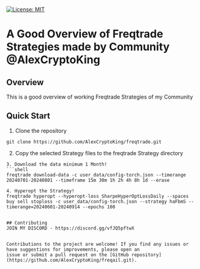 [![License: MIT](https://img.shields.io/badge/license-MIT-blue.svg)](https://opensource.org/licenses/MIT)

# A Good Overview of Freqtrade Strategies made by Community @AlexCryptoKing


## Overview

This is a good overview of working Freqtrade Strategies of my Community

## Quick Start

1. Clone the repository

```shell
git clone https://github.com/AlexCryptoKing/freqtrade.git
```
2. Copy the selected Strategy files to the freqtrade Strategy directory

```
3. Download the data minimum 1 Month!
```shell
freqtrade download-data -c user_data/config-torch.json --timerange 20240701-20240801 --timeframe 15m 30m 1h 2h 4h 8h 1d --erase

4. Hyperopt the Strategy!
freqtrade hyperopt --hyperopt-loss SharpeHyperOptLossDaily --spaces buy sell stoploss -c user_data/config-torch.json --strategy haFbmS --timerange=20240601-20240914 --epochs 100


## Contributing
JOIN MY DISCORD - https://discord.gg/vfJQ5pftwX


Contributions to the project are welcome! If you find any issues or have suggestions for improvements, please open an
issue or submit a pull request on the [GitHub repository](https://github.com/AlexCryptoKing/freqail.git).



